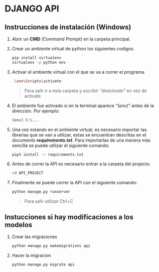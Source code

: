 # DJANGO API

## Instrucciones de instalación (Windows)
1. Abrir un **CMD** *(Command Prompt)* en la carpeta principal.

2. Crear un ambiente virtual de python los siguientes codigos.
    ``` sh
    pip install virtualenv
    virtualenv -p python env
    ```
3. Activar el ambiente virtual con el que se va a correr el programa.
    ``` sh
    .\env\Scripts\activate
    ```
    > Para salir ir a esta carpeta y escribir *"deactivate"* en vez de activate
4. El ambiente fue activado si en la terminal aparece *"(env)"* antes de la dirección. Por ejemplo:
    ``` sh 
    (env) C:\...
    ```
5. Una vez estando en el ambiente virtual, es necesario importar las librerias que se van a utilizar, estas se encuentran descritas en el documento ***requirements.txt***. Para importarlas de una manera más sencilla se puede utilizar el siguiente comando:
    ``` sh
    pip3 install -r requirements.txt
    ```
6. Antes de correr la API es necesario entrar a la carpeta del projecto.
    ``` sh 
    cd API_PROJECT
    ```
7. Finalmente se puede correr la API con el siguiente comando:
    ``` sh
    python manage.py runserver
    ```
    > Para salir utilizar Ctrl+C


## Instucciones si hay modificaciones a los modelos
1. Crear las migraciones
    ``` sh
    python manage.py makemigrations api
    ```
2. Hacer la migracion
    ``` sh
    python manage.py migrate api
    ```